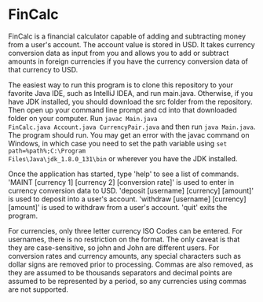 # FinCalc
FinCalc is a financial calculator capable of adding and subtracting money from a user's account. The account value is stored in USD. It takes currency conversion data as input from you and allows you to add or subtract amounts in foreign currencies if you have the currency conversion data of that currency to USD.

The easiest way to run this program is to clone this repository to your favorite Java IDE, such as IntelliJ IDEA, and run main.java. Otherwise, if you have JDK installed, you should download the src folder from the repository. Then open up your command line prompt and cd into that downloaded folder on your computer. Run <code>javac Main.java FinCalc.java Account.java CurrencyPair.java</code> and then run <code>java Main.java</code>. The program should run. You may get an error with the javac command on Windows, in which case you need to set the path variable using <code>set path=%path%;C:\Program Files\Java\jdk_1.8.0_131\bin</code> or wherever you have the JDK installed.

Once the application has started, type 'help' to see a list of commands. 'MAINT [currency 1] [currency 2] [conversion rate]' is used to enter in currency conversion data to USD. 'deposit [username] [currency] [amount]' is used to deposit into a user's account. 'withdraw [username] [currency] [amount]' is used to withdraw from a user's account. 'quit' exits the program.

For currencies, only three letter currency ISO Codes can be entered. For usernames, there is no restriction on the format. The only caveat is that they are case-sensitive, so john and John are different users. For conversion rates and currency amounts, any special characters such as dollar signs are removed prior to processing. Commas are also removed, as they are assumed to be thousands separators and decimal points are assumed to be represented by a period, so any currencies using commas are not supported.
